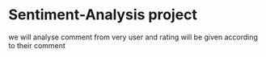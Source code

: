 # Sentiment-Analysis project
we will analyse comment from very user and rating will be given according to their comment

